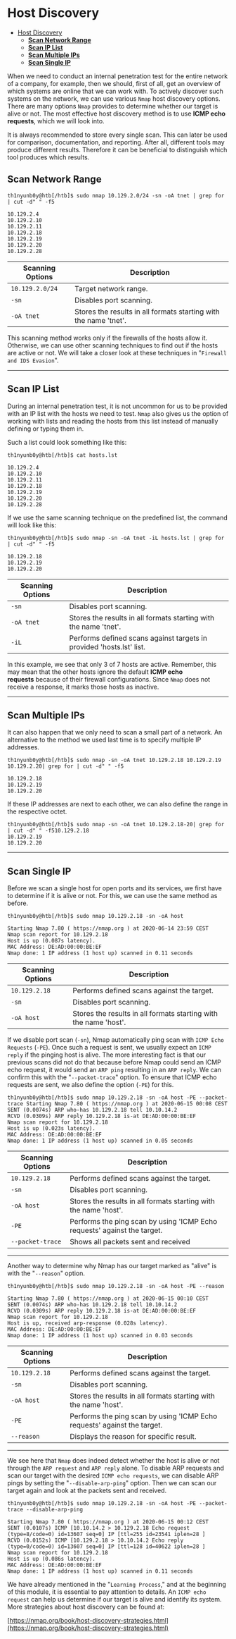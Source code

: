 # Host Discovery
- [Host Discovery](#host-discovery)
  - [**Scan Network Range**](#scan-network-range)
  - [**Scan IP List**](#scan-ip-list)
  - [**Scan Multiple IPs**](#scan-multiple-ips)
  - [**Scan Single IP**](#scan-single-ip)

When we need to conduct an internal penetration test for the entire network of a company, for example, then we should, first of all, get an overview of which systems are online that we can work with. To actively discover such systems on the network, we can use various `Nmap` host discovery options. There are many options `Nmap` provides to determine whether our target is alive or not. The most effective host discovery method is to use **ICMP echo requests**, which we will look into.

It is always recommended to store every single scan. This can later be used for comparison, documentation, and reporting. After all, different tools may produce different results. Therefore it can be beneficial to distinguish which tool produces which results.

## **Scan Network Range**

```
th1nyunb0y@htb[/htb]$ sudo nmap 10.129.2.0/24 -sn -oA tnet | grep for | cut -d" " -f5

10.129.2.4
10.129.2.10
10.129.2.11
10.129.2.18
10.129.2.19
10.129.2.20
10.129.2.28
```

| **Scanning Options** | **Description** |
| --- | --- |
| `10.129.2.0/24` | Target network range. |
| `-sn` | Disables port scanning. |
| `-oA tnet` | Stores the results in all formats starting with the name 'tnet'. |

This scanning method works only if the firewalls of the hosts allow it. Otherwise, we can use other scanning techniques to find out if the hosts are active or not. We will take a closer look at these techniques in "`Firewall and IDS Evasion`".

---

## **Scan IP List**

During an internal penetration test, it is not uncommon for us to be provided with an IP list with the hosts we need to test. `Nmap` also gives us the option of working with lists and reading the hosts from this list instead of manually defining or typing them in.

Such a list could look something like this:

```
th1nyunb0y@htb[/htb]$ cat hosts.lst

10.129.2.4
10.129.2.10
10.129.2.11
10.129.2.18
10.129.2.19
10.129.2.20
10.129.2.28
```

If we use the same scanning technique on the predefined list, the command will look like this:

```
th1nyunb0y@htb[/htb]$ sudo nmap -sn -oA tnet -iL hosts.lst | grep for | cut -d" " -f5

10.129.2.18
10.129.2.19
10.129.2.20
```

| **Scanning Options** | **Description** |
| --- | --- |
| `-sn` | Disables port scanning. |
| `-oA tnet` | Stores the results in all formats starting with the name 'tnet'. |
| `-iL` | Performs defined scans against targets in provided 'hosts.lst' list. |

In this example, we see that only 3 of 7 hosts are active. Remember, this may mean that the other hosts ignore the default **ICMP echo requests** because of their firewall configurations. Since `Nmap` does not receive a response, it marks those hosts as inactive.

---

## **Scan Multiple IPs**

It can also happen that we only need to scan a small part of a network. An alternative to the method we used last time is to specify multiple IP addresses.

```
th1nyunb0y@htb[/htb]$ sudo nmap -sn -oA tnet 10.129.2.18 10.129.2.19 10.129.2.20| grep for | cut -d" " -f5

10.129.2.18
10.129.2.19
10.129.2.20
```

If these IP addresses are next to each other, we can also define the range in the respective octet.

```
th1nyunb0y@htb[/htb]$ sudo nmap -sn -oA tnet 10.129.2.18-20| grep for | cut -d" " -f510.129.2.18
10.129.2.19
10.129.2.20
```

---

## **Scan Single IP**

Before we scan a single host for open ports and its services, we first have to determine if it is alive or not. For this, we can use the same method as before.

```
th1nyunb0y@htb[/htb]$ sudo nmap 10.129.2.18 -sn -oA host 

Starting Nmap 7.80 ( https://nmap.org ) at 2020-06-14 23:59 CEST
Nmap scan report for 10.129.2.18
Host is up (0.087s latency).
MAC Address: DE:AD:00:00:BE:EF
Nmap done: 1 IP address (1 host up) scanned in 0.11 seconds
```

| **Scanning Options** | **Description** |
| --- | --- |
| `10.129.2.18` | Performs defined scans against the target. |
| `-sn` | Disables port scanning. |
| `-oA host` | Stores the results in all formats starting with the name 'host'. |

If we disable port scan (`-sn`), Nmap automatically ping scan with `ICMP Echo Requests` (`-PE`). Once such a request is sent, we usually expect an `ICMP reply` if the pinging host is alive. The more interesting fact is that our previous scans did not do that because before Nmap could send an ICMP echo request, it would send an `ARP ping` resulting in an `ARP reply`. We can confirm this with the "`--packet-trace`" option. To ensure that ICMP echo requests are sent, we also define the option (`-PE`) for this.

```
th1nyunb0y@htb[/htb]$ sudo nmap 10.129.2.18 -sn -oA host -PE --packet-trace Starting Nmap 7.80 ( https://nmap.org ) at 2020-06-15 00:08 CEST
SENT (0.0074s) ARP who-has 10.129.2.18 tell 10.10.14.2
RCVD (0.0309s) ARP reply 10.129.2.18 is-at DE:AD:00:00:BE:EF
Nmap scan report for 10.129.2.18
Host is up (0.023s latency).
MAC Address: DE:AD:00:00:BE:EF
Nmap done: 1 IP address (1 host up) scanned in 0.05 seconds
```

| **Scanning Options** | **Description** |
| --- | --- |
| `10.129.2.18` | Performs defined scans against the target. |
| `-sn` | Disables port scanning. |
| `-oA host` | Stores the results in all formats starting with the name 'host'. |
| `-PE` | Performs the ping scan by using 'ICMP Echo requests' against the target. |
| `--packet-trace` | Shows all packets sent and received |

---

Another way to determine why Nmap has our target marked as "alive" is with the "`--reason`" option.

```
th1nyunb0y@htb[/htb]$ sudo nmap 10.129.2.18 -sn -oA host -PE --reason 

Starting Nmap 7.80 ( https://nmap.org ) at 2020-06-15 00:10 CEST
SENT (0.0074s) ARP who-has 10.129.2.18 tell 10.10.14.2
RCVD (0.0309s) ARP reply 10.129.2.18 is-at DE:AD:00:00:BE:EF
Nmap scan report for 10.129.2.18
Host is up, received arp-response (0.028s latency).
MAC Address: DE:AD:00:00:BE:EF
Nmap done: 1 IP address (1 host up) scanned in 0.03 seconds
```

| **Scanning Options** | **Description** |
| --- | --- |
| `10.129.2.18` | Performs defined scans against the target. |
| `-sn` | Disables port scanning. |
| `-oA host` | Stores the results in all formats starting with the name 'host'. |
| `-PE` | Performs the ping scan by using 'ICMP Echo requests' against the target. |
| `--reason` | Displays the reason for specific result. |

---

We see here that `Nmap` does indeed detect whether the host is alive or not through the `ARP request` and `ARP reply` alone. To disable ARP requests and scan our target with the desired `ICMP echo requests`, we can disable ARP pings by setting the "`--disable-arp-ping`" option. Then we can scan our target again and look at the packets sent and received.

```
th1nyunb0y@htb[/htb]$ sudo nmap 10.129.2.18 -sn -oA host -PE --packet-trace --disable-arp-ping 

Starting Nmap 7.80 ( https://nmap.org ) at 2020-06-15 00:12 CEST
SENT (0.0107s) ICMP [10.10.14.2 > 10.129.2.18 Echo request (type=8/code=0) id=13607 seq=0] IP [ttl=255 id=23541 iplen=28 ]
RCVD (0.0152s) ICMP [10.129.2.18 > 10.10.14.2 Echo reply (type=0/code=0) id=13607 seq=0] IP [ttl=128 id=40622 iplen=28 ]
Nmap scan report for 10.129.2.18
Host is up (0.086s latency).
MAC Address: DE:AD:00:00:BE:EF
Nmap done: 1 IP address (1 host up) scanned in 0.11 seconds
```

We have already mentioned in the "`Learning Process`," and at the beginning of this module, it is essential to pay attention to details. An `ICMP echo request` can help us determine if our target is alive and identify its system. More strategies about host discovery can be found at:

[https://nmap.org/book/host-discovery-strategies.html](https://nmap.org/book/host-discovery-strategies.html)